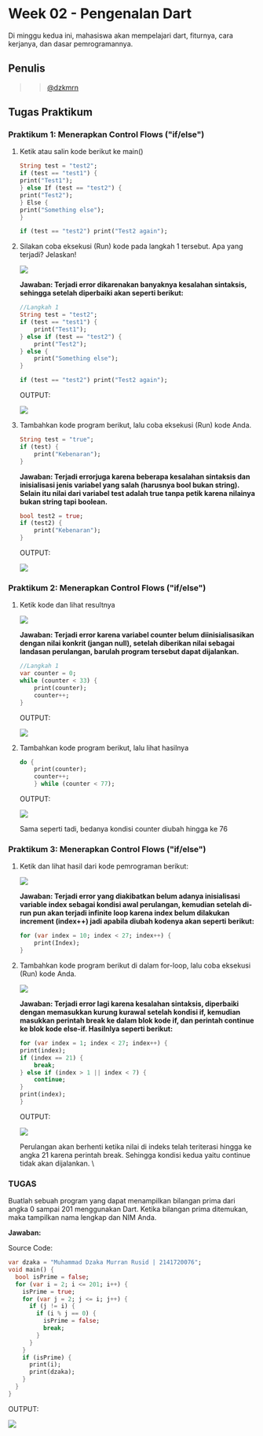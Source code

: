 # Week 02 - Pengenalan Dart

Di minggu kedua ini, mahasiswa akan mempelajari dart, fiturnya, cara kerjanya, dan dasar pemrogramannya.

## Penulis

>> [@dzkmrn](https://www.github.com/dzkmrn)

## Tugas Praktikum

### Praktikum 1: Menerapkan Control Flows ("if/else")

1. Ketik atau salin kode berikut ke main()
    ```dart
    String test = "test2";
    if (test == "test1") {
    print("Test1");
    } else If (test == "test2") {
    print("Test2");
    } Else {
    print("Something else");
    }

    if (test == "test2") print("Test2 again");
    ```

2. Silakan coba eksekusi (Run) kode pada langkah 1 tersebut. Apa yang terjadi? Jelaskan!

    <img src = docs/ss01.png>

    **Jawaban: Terjadi error dikarenakan banyaknya kesalahan sintaksis, sehingga setelah diperbaiki akan seperti berikut:**

    ```dart
    //Langkah 1
    String test = "test2";
    if (test == "test1") {
        print("Test1");
    } else if (test == "test2") {
        print("Test2");
    } else {
        print("Something else");
    }

    if (test == "test2") print("Test2 again");
    ``` 

    OUTPUT: 

    <img src = docs/output1.png>

3. Tambahkan kode program berikut, lalu coba eksekusi (Run) kode Anda.
    ```dart
    String test = "true";
    if (test) {
        print("Kebenaran");
    }
    ```

    **Jawaban: Terjadi errorjuga karena beberapa kesalahan sintaksis dan inisialisasi jenis variabel yang salah (harusnya bool bukan string). Selain itu nilai dari variabel test adalah true tanpa petik karena nilainya bukan string tapi boolean.**
    ```dart
    bool test2 = true;
    if (test2) {
        print("Kebenaran");
    }
    ```
    OUTPUT: 
    
    <img src = docs/output2.png>

### Praktikum 2: Menerapkan Control Flows ("if/else")

1. Ketik kode dan lihat resultnya

    <img src = "docs/ss03.png">

    **Jawaban: Terjadi error karena variabel counter belum diinisialisasikan dengan nilai konkrit (jangan null), setelah diberikan nilai sebagai landasan perulangan, barulah program tersebut dapat dijalankan.**
    ```dart
    //Langkah 1
    var counter = 0;
    while (counter < 33) {
        print(counter);
        counter++;
    }
    ```
    OUTPUT: 

    <img src = "docs/output3.png">

2. Tambahkan kode program berikut, lalu lihat hasilnya

    ```dart
    do {
        print(counter);
        counter++;
        } while (counter < 77);
    ```

    OUTPUT: 

    <img src = "docs/output4.png">

    Sama seperti tadi, bedanya kondisi counter diubah hingga ke 76


### Praktikum 3: Menerapkan Control Flows ("if/else")

1. Ketik dan lihat hasil dari kode pemrograman berikut: 

    <img src = "docs/ss04.png">

    **Jawaban: Terjadi error yang diakibatkan belum adanya inisialisasi variable index sebagai kondisi awal perulangan, kemudian setelah di-run pun akan terjadi infinite loop karena index belum dilakukan increment (index++) jadi apabila diubah kodenya akan seperti berikut:**

    ```dart
    for (var index = 10; index < 27; index++) {
        print(Index);
    }
    ```
2. Tambahkan kode program berikut di dalam for-loop, lalu coba eksekusi (Run) kode Anda.

    <img src = "docs/ss05.png">

    **Jawaban: Terjadi error lagi karena kesalahan sintaksis, diperbaiki dengan memasukkan kurung kurawal setelah kondisi if, kemudian masukkan perintah break ke dalam blok kode if, dan perintah continue ke blok kode else-if. Hasilnlya seperti berikut:**

    ```dart
    for (var index = 1; index < 27; index++) {
    print(index);
    if (index == 21) {
        break;
    } else if (index > 1 || index < 7) {
        continue;
    }
    print(index);
    }
    ```

    OUTPUT: 

    <img src = "docs/output5.png">

    Perulangan akan berhenti ketika nilai di indeks telah teriterasi hingga ke angka 21 karena perintah break. Sehingga kondisi kedua yaitu continue tidak akan dijalankan. \


### TUGAS

Buatlah sebuah program yang dapat menampilkan bilangan prima dari angka 0 sampai 201 menggunakan Dart. Ketika bilangan prima ditemukan, maka tampilkan nama lengkap dan NIM Anda.

**Jawaban:**

Source Code: 

```dart
var dzaka = "Muhammad Dzaka Murran Rusid | 2141720076";
void main() {
  bool isPrime = false;
  for (var i = 2; i <= 201; i++) {
    isPrime = true;
    for (var j = 2; j <= i; j++) {
      if (j != i) {
        if (i % j == 0) {
          isPrime = false;
          break;
        }
      }
    }
    if (isPrime) {
      print(i);
      print(dzaka);
    }
  }
}
```
OUTPUT: 

<img src = "docs/output7.png">















